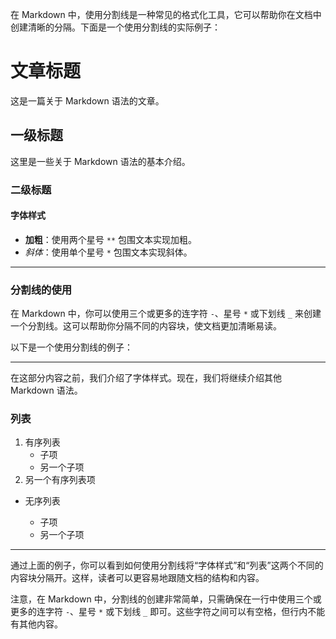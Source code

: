 

在 Markdown 中，使用分割线是一种常见的格式化工具，它可以帮助你在文档中创建清晰的分隔。下面是一个使用分割线的实际例子：

# 文章标题  

这是一篇关于 Markdown 语法的文章。  

## 一级标题  

这里是一些关于 Markdown 语法的基本介绍。  

### 二级标题  

#### 字体样式  

- **加粗**：使用两个星号 `**` 包围文本实现加粗。  
- *斜体*：使用单个星号 `*` 包围文本实现斜体。  
---

### 分割线的使用  

在 Markdown 中，你可以使用三个或更多的连字符 `-`、星号 `*` 或下划线 `_` 来创建一个分割线。这可以帮助你分隔不同的内容块，使文档更加清晰易读。  

以下是一个使用分割线的例子：  

---

在这部分内容之前，我们介绍了字体样式。现在，我们将继续介绍其他 Markdown 语法。  

### 列表  

1. 有序列表  
   - 子项  
   - 另一个子项  
2. 另一个有序列表项  

* 无序列表  
   + 子项  
   
   - 另一个子项  

---



通过上面的例子，你可以看到如何使用分割线将“字体样式”和“列表”这两个不同的内容块分隔开。这样，读者可以更容易地跟随文档的结构和内容。  

注意，在 Markdown 中，分割线的创建非常简单，只需确保在一行中使用三个或更多的连字符 `-`、星号 `*` 或下划线 `_` 即可。这些字符之间可以有空格，但行内不能有其他内容。